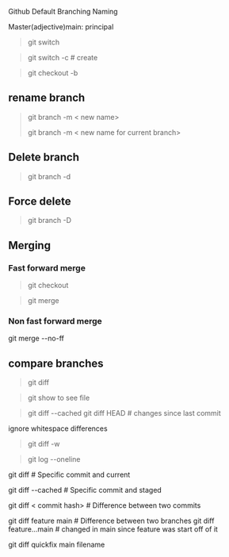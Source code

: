 Github Default Branching Naming

Master(adjective)main: principal


> git switch <branch-name>

> git switch -c <branch-name>  # create

> git checkout -b <branch-name> 


## rename branch 

> git branch -m <current name> < new name>
>
> git branch -m < new name for current branch>

## Delete branch

> git branch -d <branchname>

## Force delete 

> git branch -D <branchname>


## Merging

### Fast forward merge



> git checkout <target-branch>

> git merge <source-branch>

### Non fast forward merge

git merge --no-ff <source-branch>

## compare branches

> git diff <branch1> <branch2>

> git show <hash> to see file

> git diff --cached 
> git diff HEAD # changes since last commit

ignore whitespace  differences

> git diff -w 

> git log --oneline

git diff <commit hash> # Specific commit and current

git diff --cached <commit hash> # Specific commit and staged

git diff <commit hash> < commit hash> # Difference between two commits

git diff feature main # Difference between two branches
git diff feature...main # changed in main since feature was start off of it

git diff quickfix main filename


